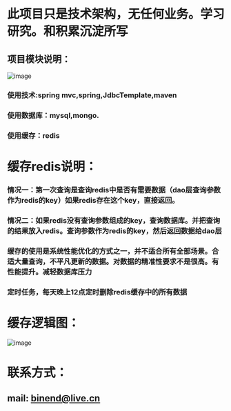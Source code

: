 # 此项目只是技术架构，无任何业务。学习研究。和积累沉淀所写
## 项目模块说明：
![image](https://github.com/titainic/note-image/blob/master/model/web.png)
### 使用技术:spring mvc,spring,JdbcTemplate,maven
### 使用数据库：mysql,mongo.
### 使用缓存：redis

# 缓存redis说明：
### 情况一：第一次查询是查询redis中是否有需要数据（dao层查询参数作为redis的key）如果redis存在这个key，直接返回。
### 情况二：如果redis没有查询参数组成的key，查询数据库。并把查询的结果放入redis。查询参数作为redis的key，然后返回数据给dao层

### 缓存的使用是系统性能优化的方式之一，并不适合所有全部场景。合适大量查询，不平凡更新的数据。对数据的精准性要求不是很高。有性能提升。减轻数据库压力

### 定时任务，每天晚上12点定时删除redis缓存中的所有数据

# 缓存逻辑图：
![image](https://github.com/titainic/note-image/blob/master/model/redis.png)

# 联系方式：
## mail: binend@live.cn

